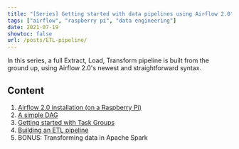 ```yaml
---
title: "[Series] Getting started with data pipelines using Airflow 2.0"
tags: ["airflow", "raspberry pi", "data engineering"]
date: 2021-07-19
showtoc: false
url: /posts/ETL-pipeline/
---
```


In this series, a full Extract, Load, Transform pipeline is built from the ground up, using Airflow 2.0's newest and straightforward syntax.

## Content

1. [Airflow 2.0 installation (on a Raspberry Pi)](/posts/airflow-install/)
2. [A simple DAG](/posts/airflow2-simple-dag/)
3. [Getting started with Task Groups](/posts/airflow-taskgroup/)
4. [Building an ETL pipeline](/posts/airflow-etl-pipeline/)
5. BONUS: Transforming data in Apache Spark
